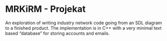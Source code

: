 # MRKiRM - Projekat
An exploration of writing industry network code going from an SDL diagram to a finished product. The implementation is in C++ with a very minimal text based “database” for storing accounts and emails.
